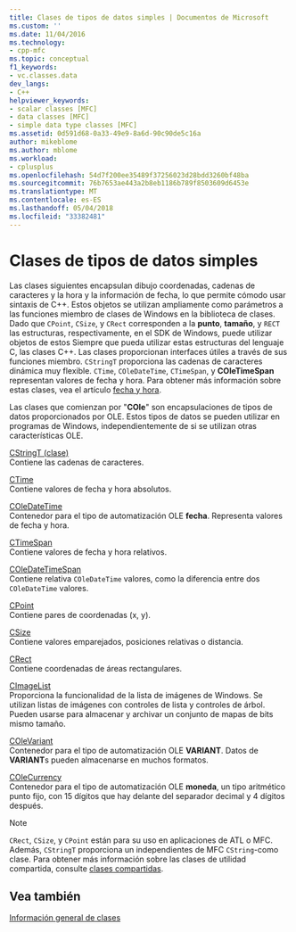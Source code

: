 ```yaml
---
title: Clases de tipos de datos simples | Documentos de Microsoft
ms.custom: ''
ms.date: 11/04/2016
ms.technology:
- cpp-mfc
ms.topic: conceptual
f1_keywords:
- vc.classes.data
dev_langs:
- C++
helpviewer_keywords:
- scalar classes [MFC]
- data classes [MFC]
- simple data type classes [MFC]
ms.assetid: 0d591d68-0a33-49e9-8a6d-90c90de5c16a
author: mikeblome
ms.author: mblome
ms.workload:
- cplusplus
ms.openlocfilehash: 54d7f200ee35489f37256023d28bdd3260bf48ba
ms.sourcegitcommit: 76b7653ae443a2b8eb1186b789f8503609d6453e
ms.translationtype: MT
ms.contentlocale: es-ES
ms.lasthandoff: 05/04/2018
ms.locfileid: "33382481"
---
```

# <a name="simple-data-type-classes"></a>Clases de tipos de datos simples
Las clases siguientes encapsulan dibujo coordenadas, cadenas de caracteres y la hora y la información de fecha, lo que permite cómodo usar sintaxis de C++. Estos objetos se utilizan ampliamente como parámetros a las funciones miembro de clases de Windows en la biblioteca de clases. Dado que `CPoint`, `CSize`, y `CRect` corresponden a la **punto**, **tamaño**, y `RECT` las estructuras, respectivamente, en el SDK de Windows, puede utilizar objetos de estos Siempre que pueda utilizar estas estructuras del lenguaje C, las clases C++. Las clases proporcionan interfaces útiles a través de sus funciones miembro. `CStringT` proporciona las cadenas de caracteres dinámica muy flexible. `CTime`, `COleDateTime`, `CTimeSpan`, y **COleTimeSpan** representan valores de fecha y hora. Para obtener más información sobre estas clases, vea el artículo [fecha y hora](../atl-mfc-shared/date-and-time.md).  
  
 Las clases que comienzan por "**COle**" son encapsulaciones de tipos de datos proporcionados por OLE. Estos tipos de datos se pueden utilizar en programas de Windows, independientemente de si se utilizan otras características OLE.  
  
 [CStringT (clase)](../atl-mfc-shared/reference/cstringt-class.md)  
 Contiene las cadenas de caracteres.  
  
 [CTime](../atl-mfc-shared/reference/ctime-class.md)  
 Contiene valores de fecha y hora absolutos.  
  
 [COleDateTime](../atl-mfc-shared/reference/coledatetime-class.md)  
 Contenedor para el tipo de automatización OLE **fecha**. Representa valores de fecha y hora.  
  
 [CTimeSpan](../atl-mfc-shared/reference/ctimespan-class.md)  
 Contiene valores de fecha y hora relativos.  
  
 [COleDateTimeSpan](../atl-mfc-shared/reference/coledatetimespan-class.md)  
 Contiene relativa `COleDateTime` valores, como la diferencia entre dos `COleDateTime` valores.  
  
 [CPoint](../atl-mfc-shared/reference/cpoint-class.md)  
 Contiene pares de coordenadas (x, y).  
  
 [CSize](../atl-mfc-shared/reference/csize-class.md)  
 Contiene valores emparejados, posiciones relativas o distancia.  
  
 [CRect](../atl-mfc-shared/reference/crect-class.md)  
 Contiene coordenadas de áreas rectangulares.  
  
 [CImageList](../mfc/reference/cimagelist-class.md)  
 Proporciona la funcionalidad de la lista de imágenes de Windows. Se utilizan listas de imágenes con controles de lista y controles de árbol. Pueden usarse para almacenar y archivar un conjunto de mapas de bits mismo tamaño.  
  
 [COleVariant](../mfc/reference/colevariant-class.md)  
 Contenedor para el tipo de automatización OLE **VARIANT**. Datos de **VARIANT**s pueden almacenarse en muchos formatos.  
  
 [COleCurrency](../mfc/reference/colecurrency-class.md)  
 Contenedor para el tipo de automatización OLE **moneda**, un tipo aritmético punto fijo, con 15 dígitos que hay delante del separador decimal y 4 dígitos después.  
  
> [!NOTE]
>  `CRect`, `CSize`, y `CPoint` están para su uso en aplicaciones de ATL o MFC. Además, `CStringT` proporciona un independientes de MFC `CString`-como clase. Para obtener más información sobre las clases de utilidad compartida, consulte [clases compartidas](../atl-mfc-shared/atl-mfc-shared-classes.md).  
  
## <a name="see-also"></a>Vea también  
 [Información general de clases](../mfc/class-library-overview.md)


